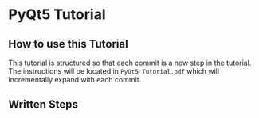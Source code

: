# PyQt5 Tutorial


## How to use this Tutorial

This tutorial is structured so that each commit is a new step in the tutorial. The instructions will be located in `PyQt5 Tutorial.pdf` which will incrementally expand with each commit. 

## Written Steps

